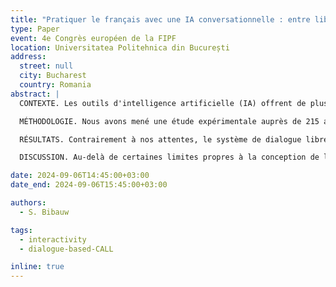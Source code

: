 ```yaml
---
title: "Pratiquer le français avec une IA conversationnelle : entre liberté et correction, quelle interactivité importe ?"
type: Paper
event: 4e Congrès européen de la FIPF
location: Universitatea Politehnica din București
address:
  street: null
  city: Bucharest
  country: Romania
abstract: |
  CONTEXTE. Les outils d'intelligence artificielle (IA) offrent de plus en plus d'opportunités d'apprendre et de pratiquer les langues étrangères de manière autonome. Le fait de pouvoir interagir librement, sur n'importe quel thème, est souvent présenté comme un levier majeur de motivation et un atout d'une IA conversationnelle (p. ex. ChatGPT, Alexa...). Mais quelle interactivité importe le plus pour la perception et l'efficacité de ses systèmes pour l'apprentissage du FLE ?

  MÉTHODOLOGIE. Nous avons mené une étude expérimentale auprès de 215 adolescents néerlandophones apprenant le français, qui ont interagi avec deux versions d'un jeu sérieux conçu autour de conversations guidées avec des personnages parlants basés sur l'IA : [_LanguageHero_](https://www.languagehero.app/) (Linguineo). Les deux versions différaient en termes d'interactivité, l'une étant entièrement libre, tandis que l'autre reproduisait une tâche de complétion de dialogue. Nous avons mesuré les perceptions des apprenants, leur engagement et les effets d'apprentissage en termes de vocabulaire et de développement de la fluidité orale.

  RÉSULTATS. Contrairement à nos attentes, le système de dialogue libre n'a pas été perçu comme significativement différent par rapport à la tâche de complétion du dialogue. Cependant, il y avait des différences significatives dans la perception d'une version pilote du système dépourvue de mécanismes d'étayage productif et de feedback correctif. Parallèlement, l'interactivité du système de dialogue a augmenté l'engagement comportemental et la production par le biais d'essais et d'erreurs encouragés par le feedback correctif du système. L'apprentissage du vocabulaire montre néanmoins des effets relativement similaires entre les deux conditions.

  DISCUSSION. Au-delà de certaines limites propres à la conception de l'étude, nous émettons l'hypothèse que l'interactivité comprise comme la possibilité d'influencer librement le dialogue, comme elle est souvent conçue dans le contexte des jeux vidéos, n'est pas aussi importante du point de vue motivationnel qu'on pourrait le supposer. Par contre, l'interactivité telle que conçue dans les théories cognitives sur l’apprentissage des langues, conçue comme espace de négociation sur la forme et le sens fait d'étayage et de feedback correctif, semble essentielle pour la motivation d’une activité d’apprentissage perçue comme telle, pour l’engagement des apprenants dans l’activité et, in fine, pour les développements langagiers qui en découlent.

date: 2024-09-06T14:45:00+03:00
date_end: 2024-09-06T15:45:00+03:00

authors:
  - S. Bibauw

tags:
  - interactivity
  - dialogue-based-CALL

inline: true
---
```

